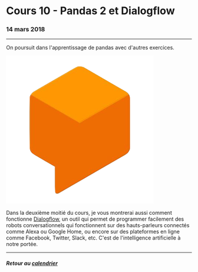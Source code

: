 # Cours 10 - Pandas 2 et Dialogflow

### 14 mars 2018

-----

On poursuit dans l'apprentissage de pandas avec d'autres exercices.

![Logo de Dialogflow](/assets/dialogflow.png)

Dans la deuxième moitié du cours, je vous montrerai aussi comment fonctionne [Dialogflow](https://dialogflow.com/), un outil qui permet de programmer facilement des robots conversationnels qui fonctionnent sur des hauts-parleurs connectés comme Alexa ou Google Home, ou encore sur des plateformes en ligne comme Facebook, Twitter, Slack, etc. C'est de l'intelligence artificielle à notre portée.

-----

##### Retour au [calendrier](/calendrier.md)
